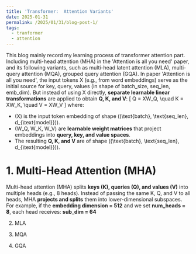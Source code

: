```yaml
---
title: 'Transformer:  Attention Variants'
date: 2025-01-31
permalink: /2025/01/31/blog-post-1/
tags:
  - tranformer
  - attention
---
```


This blog mainly record my learning process of transformer attention part. Including multi-head attention (MHA) in the 'Attention is all you need' paper, and its following variants, 
such as multi-head latent attention (MLA), multi-query attention (MQA), grouped query attention (GQA). In paper 'Attention is all you need', the input tokens X (e.g., from word embeddings) serve as the initial source for key, query, values (in shape of batch_size, seq_len, emb_dim). But instead of using X directly, **separate learnable linear transformations** are applied to obtain **Q, K, and V**:
\[
Q = XW_Q, \quad K = XW_K, \quad V = XW_V
\]
where:
- \(X\) is the input token embedding of shape \((\text{batch}, \text{seq\_len}, d_{\text{model}})\).
- \(W_Q, W_K, W_V\) are **learnable weight matrices** that project embeddings into **query, key, and value spaces**.
- The resulting **Q, K, and V** are of shape \((\text{batch}, \text{seq\_len}, d_{\text{model}})\).

# 1. Multi-Head Attention (MHA)

Multi-head attention (MHA) splits **keys (K), queries (Q), and values (V)** into multiple heads (e.g., 8 heads). Instead of passing the same K, Q, and V to all heads, MHA **projects and splits** them into lower-dimensional subspaces. For example, if the **embedding dimension = 512** and we set **num_heads = 8**, each head receives: **sub_dim = 64**



2. MLA

3. MQA

4. GQA


